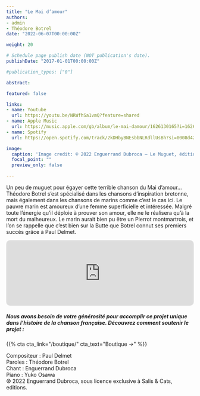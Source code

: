 ```yaml
---
title: "Le Mai d’amour"
authors:
- admin
- Théodore Botrel
date: "2022-06-07T00:00:00Z"

weight: 20

# Schedule page publish date (NOT publication's date).
publishDate: "2017-01-01T00:00:00Z"

#publication_types: ["0"]

abstract: 

featured: false

links:
- name: Youtube
  url: https://youtu.be/NRWfhSa1vmQ?feature=shared
- name: Apple Music
  url: https://music.apple.com/gb/album/le-mai-damour/1626130165?i=1626130173
- name: Spotify
  url: https://open.spotify.com/track/2kDHbyBNEsbbNLRdllUsBh?si=0008d421946b4b60

image:
  caption: 'Image credit: © 2022 Enguerrand Dubroca – Le Muguet, éditions IRN-Bergeret / Collection Lequy http://fantaisiesbergeret.free.fr'
  focal_point: ""
  preview_only: false

---
```


Un peu de muguet pour égayer cette terrible chanson du Mai d’amour… Théodore Botrel s’est spécialisé dans les chansons d’inspiration bretonne, mais également dans les chansons de marins comme c’est le cas ici. Le pauvre marin est amoureux d’une femme superficielle et intéressée. Malgré toute l’énergie qu’il déploie à prouver son amour, elle ne le réalisera qu’à la mort du malheureux. Le marin aurait bien pu être un Pierrot montmartrois, et l’on se rappelle que c’est bien sur la Butte que Botrel connut ses premiers succès grâce à Paul Delmet.


<iframe allow="autoplay *; encrypted-media *; fullscreen *; clipboard-write" frameborder="0" height="175" style="width:100%;max-width:720px;overflow:hidden;border-radius:10px;" sandbox="allow-forms allow-popups allow-same-origin allow-scripts allow-storage-access-by-user-activation allow-top-navigation-by-user-activation" src="https://embed.music.apple.com/gb/album/le-mai-damour/1626130165?i=1626130173"></iframe>

##### Nous avons besoin de votre générosité pour accomplir ce projet unique dans l’histoire de la chanson française. Découvrez comment soutenir le projet :
{{% cta cta_link="/boutique/" cta_text="Boutique →" %}}

<p>Compositeur : Paul Delmet <br>
Paroles : Théodore Botrel<br>
Chant : Enguerrand Dubroca<br>
Piano : Yuko Osawa<br>
℗ 2022 Enguerrand Dubroca, sous licence exclusive à Salis & Cats, editions.</p>


